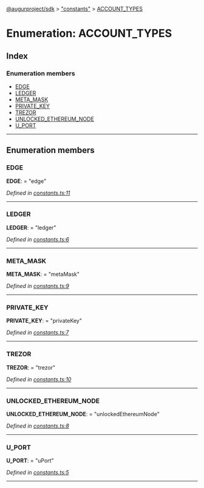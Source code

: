 [@augurproject/sdk](../README.md) > ["constants"](../modules/_constants_.md) > [ACCOUNT_TYPES](../enums/_constants_.account_types.md)

# Enumeration: ACCOUNT_TYPES

## Index

### Enumeration members

* [EDGE](_constants_.account_types.md#edge)
* [LEDGER](_constants_.account_types.md#ledger)
* [META_MASK](_constants_.account_types.md#meta_mask)
* [PRIVATE_KEY](_constants_.account_types.md#private_key)
* [TREZOR](_constants_.account_types.md#trezor)
* [UNLOCKED_ETHEREUM_NODE](_constants_.account_types.md#unlocked_ethereum_node)
* [U_PORT](_constants_.account_types.md#u_port)

---

## Enumeration members

<a id="edge"></a>

###  EDGE

**EDGE**:  = "edge"

*Defined in [constants.ts:11](https://github.com/AugurProject/augur/blob/1991ef64ef/packages/augur-sdk/src/constants.ts#L11)*

___
<a id="ledger"></a>

###  LEDGER

**LEDGER**:  = "ledger"

*Defined in [constants.ts:6](https://github.com/AugurProject/augur/blob/1991ef64ef/packages/augur-sdk/src/constants.ts#L6)*

___
<a id="meta_mask"></a>

###  META_MASK

**META_MASK**:  = "metaMask"

*Defined in [constants.ts:9](https://github.com/AugurProject/augur/blob/1991ef64ef/packages/augur-sdk/src/constants.ts#L9)*

___
<a id="private_key"></a>

###  PRIVATE_KEY

**PRIVATE_KEY**:  = "privateKey"

*Defined in [constants.ts:7](https://github.com/AugurProject/augur/blob/1991ef64ef/packages/augur-sdk/src/constants.ts#L7)*

___
<a id="trezor"></a>

###  TREZOR

**TREZOR**:  = "trezor"

*Defined in [constants.ts:10](https://github.com/AugurProject/augur/blob/1991ef64ef/packages/augur-sdk/src/constants.ts#L10)*

___
<a id="unlocked_ethereum_node"></a>

###  UNLOCKED_ETHEREUM_NODE

**UNLOCKED_ETHEREUM_NODE**:  = "unlockedEthereumNode"

*Defined in [constants.ts:8](https://github.com/AugurProject/augur/blob/1991ef64ef/packages/augur-sdk/src/constants.ts#L8)*

___
<a id="u_port"></a>

###  U_PORT

**U_PORT**:  = "uPort"

*Defined in [constants.ts:5](https://github.com/AugurProject/augur/blob/1991ef64ef/packages/augur-sdk/src/constants.ts#L5)*

___

